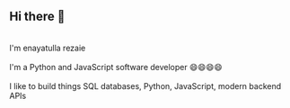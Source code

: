 ## Hi there 👋
<br />
I'm enayatulla rezaie <br />
<br />
I'm a Python and JavaScript software developer 😄😄😄😄 <br />
<br />
I like to build things SQL databases, Python, JavaScript, modern backend APIs
<br />





<!--
**enayatolla/enayatolla** is a ✨ _special_ ✨ repository because its `README.md` (this file) appears on your GitHub profile.

Here are some ideas to get you started:

- 🔭 I’m currently working on ...
- 🌱 I’m currently learning ...
- 👯 I’m looking to collaborate on ...
- 🤔 I’m looking for help with ...
- 💬 Ask me about ...
- 📫 How to reach me: ...
- 😄 Pronouns: ...
- ⚡ Fun fact: ...
-->
